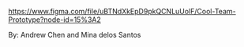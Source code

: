 https://www.figma.com/file/uBTNdXkEpD9pkQCNLuUolF/Cool-Team-Prototype?node-id=15%3A2

By: Andrew Chen and Mina delos Santos
